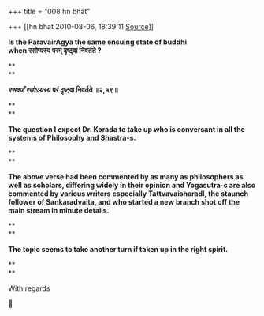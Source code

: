+++
title = "008 hn bhat"

+++
[[hn bhat	2010-08-06, 18:39:11 [Source](https://groups.google.com/g/bvparishat/c/YKjMuwBxhXQ)]]



**Is the ParavairAgya the same ensuing state of buddhi  
when रसोप्यस्य परम् दृष्ट्वा निवर्तते ?**

**  
**

***रसवर्जं रसो*ऽप्यस्य परं दृष्ट्वा निवर्तते ॥२,५९॥**

**  
**

**The question I expect Dr. Korada to take up who is conversant in all the systems of Philosophy and Shastra-s.**

**  
**

**The above verse had been commented by as many as philosophers as well as scholars, differing widely in their opinion and Yogasutra-s are also commented by various writers especially TattvavaisharadI, the staunch follower of Sankaradvaita, and who started a new branch shot off the main stream in minute details.**

**  
**

**The topic seems to take another turn if taken up in the right spirit.**

**  
**

With regards



